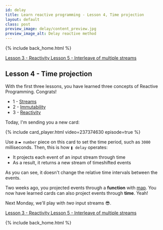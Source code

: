 ```yaml
---
id: delay
title: Learn reactive programming - Lesson 4, Time projection
layout: default
class: post
preview_image: delay/content_preview.jpg
preview_image_alt: Delay reactive method
---
```


{% include back_home.html %}

<a class="ui basic tiny button" href="/listen">
    <i class="arrow left icon"></i> Lesson 3 - Reactivity
</a>
<a class="ui basic tiny button" href="/merge">
     Lesson 5 - Interleave of multiple streams<i class="arrow right icon"></i>
</a>

## Lesson 4 - Time projection

With the first three lessons, you have learned three concepts of Reactive Programming. Congrats!

- 1 - [Streams](/fromEvent)
- 2 - [Immutability](/map)
- 3 - [Reactivity](/listen)

Today, I'm sending you a new card:

{% include card_player.html video=237374630 episode=true %}

Use a `▬ number` piece on this card to set the time period, such as `3000` milliseconds. Then, this is how `❚ delay` operates:

- It projects each event of an input stream through time
- As a result, it returns a new stream of timeshifted events

As you can see, it doesn't change the relative time intervals between the events.

Two weeks ago, you projected events through a **function** with [map](/map). You now have learned cards can also project events through **time**. Yeah!

Next Monday, we'll play with _two_ input streams 😎.

<a class="ui basic tiny button" href="/listen">
    <i class="arrow left icon"></i> Lesson 3 - Reactivity
</a>
<a class="ui basic tiny button" href="/merge">
     Lesson 5 - Interleave of multiple streams<i class="arrow right icon"></i>
</a>

{% include back_home.html %}